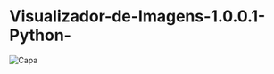# Visualizador-de-Imagens-1.0.0.1-Python-


![Capa](https://github.com/joeldevportugal/Visualizador-de-Imagens-1.0.0.1-Python-/assets/135770029/44a2a4ad-ecfe-40cf-8234-eb34ad0ff8f5)
